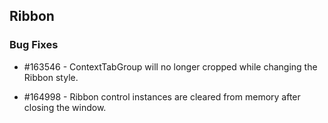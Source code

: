 ## Ribbon

### Bug Fixes

* \#163546 - ContextTabGroup will no longer cropped while changing the Ribbon style.

* \#164998 - Ribbon control instances are cleared from memory after closing the window.